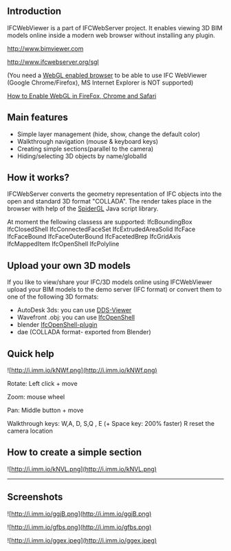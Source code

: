 ## Introduction ##

IFCWebViewer is a part of IFCWebServer project. It enables viewing 3D BIM models online inside a modern web browser without installing any plugin.

http://www.bimviewer.com

http://www.ifcwebserver.org/sgl

(You need a [WebGL enabled browser](http://get.webgl.org/) to be able to use IFC WebViewer (Google Chrome/Firefox), MS Internet Explorer is NOT supported)

[How to Enable WebGL in FireFox, Chrome and Safari](http://www.windows7hacker.com/index.php/2010/02/how-to-enable-webgl-in-firefox-chrome-and-safari/)

## Main features ##
  * Simple layer management (hide, show, change the default color)
  * Walkthrough navigation (mouse & keyboard keys)
  * Creating simple sections(parallel to the camera)
  * Hiding/selecting 3D objects by name/globalId

## How it works? ##
IFCWebServer converts the geometry representation of IFC objects into the  open and standard 3D format "COLLADA". The render takes place in the browser with help of the [SpiderGL](http://spidergl.org/) Java script library.

At moment the fellowing classess are supported:
IfcBoundingBox
IfcClosedShell
IfcConnectedFaceSet
IfcExtrudedAreaSolid
IfcFace
IfcFaceBound
IfcFaceOuterBound
IfcFacetedBrep
IfcGridAxis
IfcMappedItem
IfcOpenShell
IfcPolyline


## Upload your own 3D models ##
If you like to view/share your IFC/3D models online using IFCWebViewer  upload your BIM models to the demo server (IFC format) or convert them to one of the following 3D formats:
  * AutoDesk 3ds: you can use [DDS-Viewer](ftp://ftp.dds.no/pub/install/IfcViewer/DDSViewer.exe)
  * Wavefront .obj: you can use [IfcOpenShell](http://ifcopenshell.org/)
  * blender [IfcOpenShell-plugin](http://ifcopenshell.org/)
  * dae (COLLADA format- exported from Blender)

## Quick help ##
![http://i.imm.io/kNWf.png](http://i.imm.io/kNWf.png)

Rotate: Left click + move

Zoom: mouse wheel

Pan: Middle button + move

Walkthrough keys:
W,A, D, S,Q , E (+ Space key: 200% faster)
R reset the camera location

## How to create a simple section ##
![http://i.imm.io/kNVL.png](http://i.imm.io/kNVL.png)

---

## Screenshots ##

![http://i.imm.io/ggjB.png](http://i.imm.io/ggjB.png)

![http://i.imm.io/gfbs.png](http://i.imm.io/gfbs.png)

![http://i.imm.io/ggex.jpeg](http://i.imm.io/ggex.jpeg)
